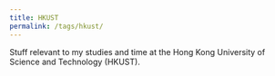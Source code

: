 ```yaml
---
title: HKUST
permalink: /tags/hkust/
---
```


Stuff relevant to my studies and time at the Hong Kong University of Science and Technology (HKUST).
